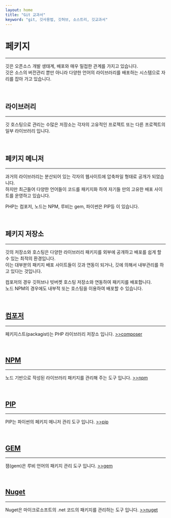 ```yaml
---
layout: home
title: "Git 교과서"
keyword: "git, 깃사용법, 깃허브, 소스트리, 깃교과서"
---
```


# 페키지
---
깃은 오픈소스 개발 생태계, 배포와 매우 밀접한 관계를 가지고 있습니다.  
깃은 소스의 버전관리 뿐만 아니라 다양한 언어의 라이브러리를 배포하는 시스템으로 자리를 잡아 가고 있습니다.

<br>

## 라이브러리
---
깃 호스팅으로 관리는 수많은 저장소는 각자의 고유적인 프로젝트 또는 다른 프로젝트의 일부 라이브러리 입니다.  

<br>

## 페키지 메니저
---
과거의 라이브러리는 분산되어 있는 각자의 웹사이트에 압축파일 형태로 공개가 되었습니다.  
하지만 최근들어 다양한 언어들이 코드를 패키지화 하여 자기들 만의 고유한 배포 사이트를 운영하고 있습니다.

PHP는 컴포저, 노드는 NPM, 루비는 gem, 파이썬은 PIP등 이 있습니다.  

<br>

## 페키지 저장소
---
깃의 저장소와 호스팅은 다양한 라이브러리 패키지를 외부에 공개하고 배포를 쉽게 할 수 있는 최적의 환경입니다.  
이는 대부분의 패키지 배포 사이트들이 깃과 연동이 되거나, 깃에 의해서 내부관리를 하고 있다는 것입니다.  

컴포저의 경우 깃허브나 빗버켓 호스팅 저장소와 연동하여 패키지를 배포합니다.  
노드 NPM의 경우에도 내부적 또는 호스팅을 이용하여 배포할 수 있습니다.  

<br>

## [컴포저](composer)
---
페키지스트(packagist)는 PHP 라이브러리 저장소 입니다. [>>composer](composer)

<br>

## [NPM](npm)
---
노드 기반으로 작성된 라이브러리 패키지를 관리해 주는 도구 입니다. [>>npm](npm)

<br>

## [PIP](pip)
---
PIP는 파이썬의 페키지 메니저 관리 도구 입니다. [>>pip](pip)

<br>

## [GEM](gem)
---
잼(gem)은 루비 언어의 패키지 관리 도구 입니다. [>>gem](gem)

<br>

## [Nuget](nuget)
---
Nuget은 마이크로소프트의 .net 코드의 패키지를 관리하는 도구 입니다. [>>nuget](nuget)

<br>